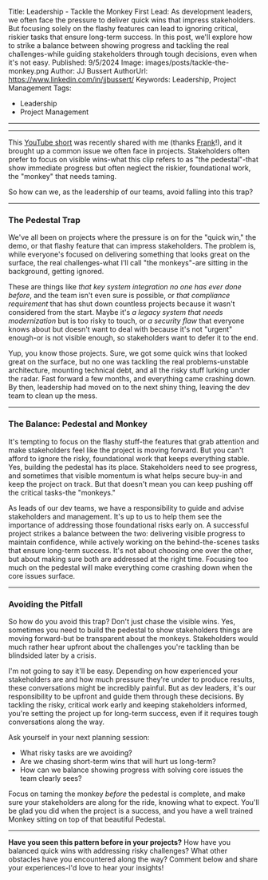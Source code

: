Title: Leadership - Tackle the Monkey First
Lead: As development leaders, we often face the pressure to deliver quick wins that impress stakeholders. But focusing solely on the flashy features can lead to ignoring critical, riskier tasks that ensure long-term success. In this post, we'll explore how to strike a balance between showing progress and tackling the real challenges-while guiding stakeholders through tough decisions, even when it's not easy.
Published: 9/5/2024
Image: images/posts/tackle-the-monkey.png
Author: JJ Bussert
AuthorUrl: https://www.linkedin.com/in/jjbussert/
Keywords: Leadership, Project Management
Tags:
 - Leadership
 - Project Management
---

<div class="video-responsive">
    <?# YouTube Z9_a2Md0bDo height=600 /?>
</div>

---

This [YouTube short](https://www.youtube.com/shorts/Z9_a2Md0bDo) was recently shared with me (thanks [Frank](https://www.linkedin.com/in/fsikorski/)!), and it brought up a common issue we often face in projects. Stakeholders often prefer to focus on visible wins-what this clip refers to as "the pedestal"-that show immediate progress but often neglect the riskier, foundational work, the "monkey" that needs taming. 

So how can we, as the leadership of our teams, avoid falling into this trap?

---

### The Pedestal Trap

We've all been on projects where the pressure is on for the "quick win," the demo, or that flashy feature that can impress stakeholders. The problem is, while everyone's focused on delivering something that looks great on the surface, the real challenges-what I'll call "the monkeys"-are sitting in the background, getting ignored.

These are things like *that key system integration no one has ever done before*, and the team isn't even sure is possible, or *that compliance requirement* that has shut down countless projects because it wasn't considered from the start. Maybe it's *a legacy system that needs modernization* but is too risky to touch, or *a security flaw* that everyone knows about but doesn't want to deal with because it's not "urgent" enough-or is not visible enough, so stakeholders want to defer it to the end.

Yup, you know those projects. Sure, we got some quick wins that looked great on the surface, but no one was tackling the real problems-unstable architecture, mounting technical debt, and all the risky stuff lurking under the radar. Fast forward a few months, and everything came crashing down. By then, leadership had moved on to the next shiny thing, leaving the dev team to clean up the mess.

---

### The Balance: Pedestal and Monkey

It's tempting to focus on the flashy stuff-the features that grab attention and make stakeholders feel like the project is moving forward. But you can't afford to ignore the risky, foundational work that keeps everything stable. Yes, building the pedestal has its place. Stakeholders need to see progress, and sometimes that visible momentum is what helps secure buy-in and keep the project on track. But that doesn't mean you can keep pushing off the critical tasks-the "monkeys."

As leads of our dev teams, we have a responsibility to guide and advise stakeholders and management. It's up to us to help them see the importance of addressing those foundational risks early on. A successful project strikes a balance between the two: delivering visible progress to maintain confidence, while actively working on the behind-the-scenes tasks that ensure long-term success. It's not about choosing one over the other, but about making sure both are addressed at the right time. Focusing too much on the pedestal will make everything come crashing down when the core issues surface.

---

### Avoiding the Pitfall

So how do you avoid this trap? Don't just chase the visible wins. Yes, sometimes you need to build the pedestal to show stakeholders things are moving forward-but be transparent about the monkeys. Stakeholders would much rather hear upfront about the challenges you're tackling than be blindsided later by a crisis.

I'm not going to say it'll be easy. Depending on how experienced your stakeholders are and how much pressure they're under to produce results, these conversations might be incredibly painful. But as dev leaders, it's our responsibility to be upfront and guide them through these decisions. By tackling the risky, critical work early and keeping stakeholders informed, you're setting the project up for long-term success, even if it requires tough conversations along the way.

Ask yourself in your next planning session:
- What risky tasks are we avoiding?
- Are we chasing short-term wins that will hurt us long-term?
- How can we balance showing progress with solving core issues the team clearly sees?

Focus on taming the monkey *before* the pedestal is complete, and make sure your stakeholders are along for the ride, knowing what to expect.  You'll be glad you did when the project is a success, and you have a well trained Monkey sitting on top of that beautiful Pedestal.

---

**Have you seen this pattern before in your projects?** How have you balanced quick wins with addressing risky challenges? What other obstacles have you encountered along the way? Comment below and share your experiences-I'd love to hear your insights!
